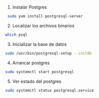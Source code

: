 1. Instalar Postgres
```sh
 sudo yum install postgresql-server
```
2. Localizar los archivos binarios

```sh
which psql
```
3. Inicializar la base de datos 

```sh
sudo /usr/bin/postgresql-setup --initdb
```

4. Arrancar postgres
```sh
sudo systemctl start postgresql
```

5. Ver estado del postgres

```sh
sudo systemctl status postgresql.service
```
